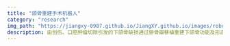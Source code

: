 ```yaml
---
title: "颌骨重建手术机器人"
category: "research"
img_path: "https://jiangxy-0987.github.io/JiangXY.github.io/images/robot2.png"
description: 由创伤、口腔肿瘤切除引发的下颌骨缺损通过腓骨瓣移植重建下颌骨功能及形态。为完成精准安全的腓骨塑形，设计颌骨重建机器人结合数字化技术完成颌骨重建智能规划与感知切割。机器人结构设计上，项目完成从串联机械臂到混联机械臂的迭代，提升系统刚度，降低与腓骨交互的系统形变，提升截骨稳定性；导航方式上，完成从光学导航到双目相机引导的迭代，通过双目视觉融合机械约束实现腓骨瓣体外固定下无标记配准导航，解决光学导航易遮挡及依赖标记的问题。控制上实施人机协同的控制方式，机器人末端添加六维力传感器，通过末端力反馈实现人机协作切割与基于力感知的安全控制和截断感知；实现机器人辅助安全、精准高效的颌骨重建。
---
```


